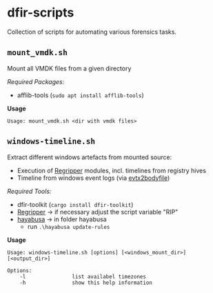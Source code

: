 # dfir-scripts

Collection of  scripts for automating various forensics tasks.

## `mount_vmdk.sh`
Mount all VMDK files from a given directory

*Required Packages:* 
- afflib-tools (`sudo apt install afflib-tools`)

**Usage**
```
Usage: mount_vmdk.sh <dir with vmdk files>
```


## `windows-timeline.sh`
Extract different windows artefacts from mounted source:
- Execution of [Regripper](https://github.com/keydet89/RegRipper3.0) modules, incl. timelines from registry hives
- Timeline from windows event logs (via [evtx2bodyfile](https://github.com/dfir-dd/dfir-toolkit))

*Required Tools:* 
- dfir-toolkit (`cargo install dfir-toolkit`)
- [Regripper](https://github.com/keydet89/RegRipper3.0) -> if necessary adjust the script variable "RIP"
- [hayabusa](https://github.com/Yamato-Security/hayabusa) -> in folder hayabusa
  - run `.\hayabusa update-rules`

**Usage**
```
Usage: windows-timeline.sh [options] [<windows_mount_dir>] [<output_dir>]

Options:
    -l               list availabel timezones
    -h               show this help information
```